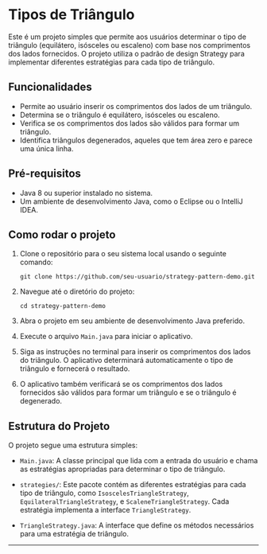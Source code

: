 

# Tipos de Triângulo

Este é um projeto simples que permite aos usuários determinar o tipo de triângulo (equilátero, isósceles ou escaleno) com base nos comprimentos dos lados fornecidos. O projeto utiliza o padrão de design Strategy para implementar diferentes estratégias para cada tipo de triângulo.

## Funcionalidades

- Permite ao usuário inserir os comprimentos dos lados de um triângulo.
- Determina se o triângulo é equilátero, isósceles ou escaleno.
- Verifica se os comprimentos dos lados são válidos para formar um triângulo.
- Identifica triângulos degenerados, aqueles que tem área zero e parece uma única linha.

## Pré-requisitos

- Java 8 ou superior instalado no sistema.
- Um ambiente de desenvolvimento Java, como o Eclipse ou o IntelliJ IDEA.

## Como rodar o projeto

1. Clone o repositório para o seu sistema local usando o seguinte comando:

   ```shell
   git clone https://github.com/seu-usuario/strategy-pattern-demo.git
   ```

2. Navegue até o diretório do projeto:

   ```shell
   cd strategy-pattern-demo
   ```

3. Abra o projeto em seu ambiente de desenvolvimento Java preferido.

4. Execute o arquivo `Main.java` para iniciar o aplicativo.

5. Siga as instruções no terminal para inserir os comprimentos dos lados do triângulo. O aplicativo determinará automaticamente o tipo de triângulo e fornecerá o resultado.

6. O aplicativo também verificará se os comprimentos dos lados fornecidos são válidos para formar um triângulo e se o triângulo é degenerado.

## Estrutura do Projeto

O projeto segue uma estrutura simples:

- `Main.java`: A classe principal que lida com a entrada do usuário e chama as estratégias apropriadas para determinar o tipo de triângulo.

- `strategies/`: Este pacote contém as diferentes estratégias para cada tipo de triângulo, como `IsoscelesTriangleStrategy`, `EquilateralTriangleStrategy`, e `ScaleneTriangleStrategy`. Cada estratégia implementa a interface `TriangleStrategy`.

- `TriangleStrategy.java`: A interface que define os métodos necessários para uma estratégia de triângulo.


---
